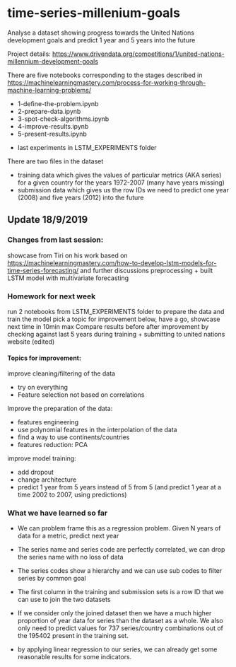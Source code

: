 # time-series-millenium-goals
Analyse a dataset showing progress towards the United Nations development goals and predict 1 year and 5 years into the future

Project details:
https://www.drivendata.org/competitions/1/united-nations-millennium-development-goals

There are five notebooks corresponding to the stages described in https://machinelearningmastery.com/process-for-working-through-machine-learning-problems/

* 1-define-the-problem.ipynb
* 2-prepare-data.ipynb 
* 3-spot-check-algorithms.ipynb
* 4-improve-results.ipynb
* 5-present-results.ipynb

+ last experiments in LSTM_EXPERIMENTS folder

There are two files in the dataset
* training data which gives the values of particular metrics (AKA series) for a given country for the years 1972-2007 (many have years missing)
* submission data which gives us the row IDs we need to predict one year (2008) and five years (2012) into the future

## Update 18/9/2019

### Changes from last session:
showcase from Tiri on his work based on https://machinelearningmastery.com/how-to-develop-lstm-models-for-time-series-forecasting/ and further discussions
preprocessing + built LSTM model with multivariate forecasting 


### Homework for next week

run 2 notebooks from LSTM_EXPERIMENTS folder to prepare the data and train the model
pick a topic for improvement below, have a go, showcase next time in 10min max
Compare results before after improvement by checking against last 5 years during training + submitting to united nations website (edited) 

#### Topics for improvement:
improve cleaning/filtering of the data
- try on everything
- Feature selection not based on correlations

Improve the preparation of the data:
- features engineering
- use polynomial features in the interpolation of the data
- find a way to use continents/countries
- features reduction: PCA

improve model training:
- add dropout
- change architecture
- predict 1 year from 5 years instead of 5 from 5 (and predict 1 year at a time 2002 to 2007, using predictions)



### What we have learned so far
* We can problem frame this as a regression problem. Given N years of data for a metric, predict next year

* The series name and series code are perfectly correlated, we can drop the series name with no loss of data
* The series codes show a hierarchy and we can use sub codes to filter series by common goal

* The first column in the training and submission sets is a row ID that we can use to join the two datasets
* If we consider only the joined dataset then we have a much higher proportion of year data for series than the dataset as a whole. We also only need to predict values for 737 series/country combinations out of the 195402 present in the training set.

* by applying linear regression to our series, we can already get some reasonable results for some indicators. 

